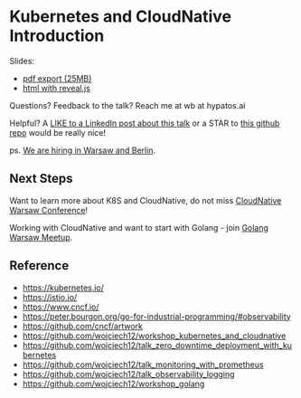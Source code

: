 # Kubernetes and CloudNative Introduction

Slides:

- [pdf export (25MB)](slides/index.pdf)
- [html with reveal.js](slides/)

Questions? Feedback to the talk? Reach me at wb at hypatos.ai

Helpful? A [LIKE to a LinkedIn post about this talk](https://www.linkedin.com/feed/update/urn:li:activity:6513459464090251264) or a STAR to [this github repo](https://github.com/wojciech12/talk_warszawskie_dni_informatyki_2019) would be really nice!

ps. [We are hiring in Warsaw and Berlin](https://github.com/hypatos/jobs).

## Next Steps

Want to learn more about K8S and CloudNative, do not miss [CloudNative Warsaw Conference](http://www.cloudnativewarsaw.com/)!

Working with CloudNative and want to start with Golang - join [Golang Warsaw Meetup](https://www.meetup.com/Golang-Warsaw/).

## Reference

- https://kubernetes.io/
- https://istio.io/
- https://www.cncf.io/
- https://peter.bourgon.org/go-for-industrial-programming/#observability
- https://github.com/cncf/artwork
- https://github.com/wojciech12/workshop_kubernetes_and_cloudnative
- https://github.com/wojciech12/talk_zero_downtime_deployment_with_kubernetes
- https://github.com/wojciech12/talk_monitoring_with_prometheus
- https://github.com/wojciech12/talk_observability_logging
- https://github.com/wojciech12/workshop_golang
